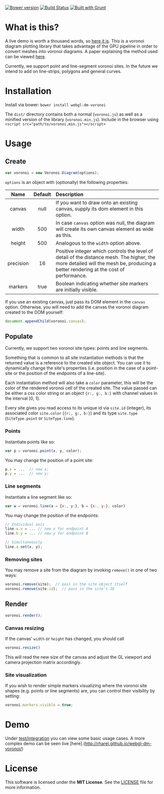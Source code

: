 [![Bower version](https://badge.fury.io/bo/webgl-dm-voronoi.svg)](http://badge.fury.io/bo/webgl-dm-voronoi)
[![Build Status](https://travis-ci.org/rharel/webgl-dm-voronoi.svg)](https://travis-ci.org/rharel/webgl-dm-voronoi)
[![Built with Grunt](https://cdn.gruntjs.com/builtwith.png)](http://gruntjs.com)

# What is this?

A live demo is worth a thousand words, so [here it is](http://rharel.github.io/webgl-dm-voronoi/). This is a voronoi diagram plotting library that takes advantage of the GPU pipeline in order to convert meshes into voronoi diagrams. A paper explaining the method used can be viewed [here](https://files.ifi.uzh.ch/vmml/SummerSeminars2010/PaperWriting/papers/p277-hoff.pdf).

Currently, we support point and line-segment voronoi sites. In the future we intend to add on line-strips, polygons and general curves.

# Installation

Install via bower: `bower install webgl-dm-voronoi`

The `dist/` directory contains both a normal (`voronoi.js`) as well as a minified version of the library (`voronoi.min.js`).
Include in the browser using `<script src="path/to/voronoi.min.js"></script>`

# Usage

## Create
```javascript
var voronoi = new Voronoi.Diagram(options);
```

`options` is an object with (optionally) the following properties:

|Name|Default|Description|
|:--:|:-----------:|:----------|
| canvas | null | If you want to draw onto an existing canvas, supply its dom element in this option.
| width | 500 | In case `canvas` option was null, the diagram will create its own canvas element as wide as this.
| height | 500 | Analogous to the `width` option above.
| precision | 16 | Positive integer which controls the level of detail of the distance mesh. The higher, the more detailed will the mesh be, producing a better rendering at the cost of performance.
| markers | true | Boolean indicating whether site markers are initially visible.

If you use an existing canvas, just pass its DOM element in the `canvas` option. Otherwise, you will need to add the canvas the voronoi diagram created to the DOM yourself:

```javascript
document.appendChild(voronoi.canvas);
```

## Populate

Currently, we support two voronoi site types: points and line segments.

Something that is common to all site instantiation methods is that the returned value is a reference to the created site object. You can use it to dynamically change the site's properties (i.e. position in the case of a point-site or the position of the endpoints of a line-site).

Each instantiation method will also take a `color` parameter, this will be the color of the rendered voronoi cell of the created site. The value passed can be either a css color string or an object `{r:, g:, b:}` with channel values in the interval [0, 1].

Every site gives you read access to its unique id via `site.id` (integer), its associated color `site.color` (`{r:, g:, b:}`) and its type `site.type` (`SiteType.point` or `SiteType.line`). 

### Points

Instantiate points like so:
```javascript
var p = voronoi.point(x, y, color);
```

You may change the position of a point site:
```javascript
p.x = ...  // new x;
p.y = ...  // new y;
```

### Line segments

Instantiate a line segment like so:
```javascript
var w = voronoi.line(a = {x:, y:}, b = {x:, y:}, color)
```

You may change the position of the endpoints:
```javascript
// Individual axis
line.a.x = ... // new x for endpoint A
line.b.y = ... // new y for endpoint B

// Simultaneously
line.a.set(x, y);
```

### Removing sites

You may remove a site from the diagram by invoking `remove()` in one of two ways:
```javascript
voronoi.remove(site);  // pass in the site object itself
voronoi.remove(site.id);  // pass in the site's ID
```

## Render

```javascript
voronoi.render();
```

### Canvas resizing

If the canvas' `width` or `height` has changed, you should call
```javascript
voronoi.resize()
```

This will read the new size of the canvas and adjust the GL viewport and camera projection matrix accordingly.

### Site visualization

If you wish to render simple markers visualizing where the voronoi site shapes (e.g. points or line segments) are, you can control their visibility by setting:
```javascript
voronoi.markers.visible = true;
```

# Demo

Under [test/integration](test/integration) you can view some basic usage cases. A more complex demo can be seen live [here].(http://rharel.github.io/webgl-dm-voronoi/)

# License

This software is licensed under the **MIT License**. See the [LICENSE](LICENSE.txt) file for more information.

